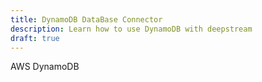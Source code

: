 ```yaml
---
title: DynamoDB DataBase Connector
description: Learn how to use DynamoDB with deepstream
draft: true
---
```


AWS DynamoDB
